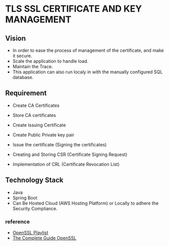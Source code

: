 # TLS SSL CERTIFICATE AND KEY MANAGEMENT

## Vision

- In order to ease the process of management of the certificate, and make it secure.
- Scale the application to handle load.
- Maintain the Trace.
- This application can also run localy in with the manually configured SQL database.

## Requirement 
- Create CA Certificates

- Store CA certificates

- Create Issuing Certificate

- Create Public Private key pair

- Issue the certificate (Signing the certificates)

- Creating and Storing CSR (Certificate Signing Request)

- Implementation of CRL (Certificate Revocation List)


## Technology Stack
- Java
- Spring Boot
- Can Be Hosted Cloud (AWS Hosting Platform) or Locally to adhere the Security Compliance.


### reference

- [OpenSSL Playlist](https://www.youtube.com/playlist?list=PLgBMtP0_D_afzNG7Zs2jr8FSoyeU4yqhi)
- [The Complete Guide OpenSSL](https://www.youtube.com/watch?v=YS5Zh7KExvE&t=34s&pp=ygUQb3BlbnNzbCBwbGF5bGlzdA%3D%3D)
